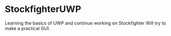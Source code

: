 # StockfighterUWP
Learning the basics of UWP and continue working on Stockfighter
Will try to make a practical GUI.
